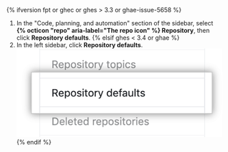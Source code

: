 {% ifversion fpt or ghec or ghes > 3.3 or ghae-issue-5658 %}
1. In the "Code, planning, and automation" section of the sidebar, select **{% octicon "repo" aria-label="The repo icon" %} Repository**, then click **Repository defaults**.
{% elsif ghes < 3.4 or ghae %}
1. In the left sidebar, click **Repository defaults**.
  ![Repository defaults tab](/assets/images/help/organizations/repo-defaults-tab.png)
{% endif %}
